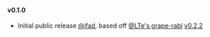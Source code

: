 #### v0.1.0

* Initial public release [@ifad](https://github.com/ifad/grape-rabl-rails),
  based off [@LTe's grape-rabl](https://github.com/LTe/grape-rabl)
  [v0.2.2](https://github.com/LTe/grape-rabl/tag/v0.2.2)
